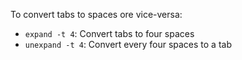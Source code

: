 To convert tabs to spaces ore vice-versa:

* `expand -t 4`: Convert tabs to four spaces
* `unexpand -t 4`: Convert every four spaces to a tab
